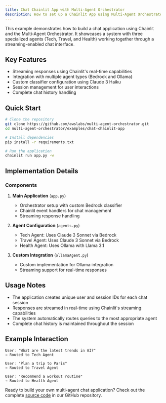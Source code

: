 ```yaml
---
title: Chat Chainlit App with Multi-Agent Orchestrator
description: How to set up a Chainlit App using Multi-Agent Orchestrator
---
```


This example demonstrates how to build a chat application using Chainlit and the Multi-Agent Orchestrator. It showcases a system with three specialized agents (Tech, Travel, and Health) working together through a streaming-enabled chat interface.

## Key Features
- Streaming responses using Chainlit's real-time capabilities
- Integration with multiple agent types (Bedrock and Ollama)
- Custom classifier configuration using Claude 3 Haiku
- Session management for user interactions
- Complete chat history handling

## Quick Start
```bash
# Clone the repository
git clone https://github.com/awslabs/multi-agent-orchestrator.git
cd multi-agent-orchestrator/examples/chat-chainlit-app

# Install dependencies
pip install -r requirements.txt

# Run the application
chainlit run app.py -w
```

## Implementation Details

### Components
1. **Main Application** (`app.py`)
   - Orchestrator setup with custom Bedrock classifier
   - Chainlit event handlers for chat management
   - Streaming response handling

2. **Agent Configuration** (`agents.py`)
   - Tech Agent: Uses Claude 3 Sonnet via Bedrock
   - Travel Agent: Uses Claude 3 Sonnet via Bedrock
   - Health Agent: Uses Ollama with Llama 3.1

3. **Custom Integration** (`ollamaAgent.py`)
   - Custom implementation for Ollama integration
   - Streaming support for real-time responses

## Usage Notes
- The application creates unique user and session IDs for each chat session
- Responses are streamed in real-time using Chainlit's streaming capabilities
- The system automatically routes queries to the most appropriate agent
- Complete chat history is maintained throughout the session

## Example Interaction
```plaintext
User: "What are the latest trends in AI?"
→ Routed to Tech Agent

User: "Plan a trip to Paris"
→ Routed to Travel Agent

User: "Recommend a workout routine"
→ Routed to Health Agent
```

Ready to build your own multi-agent chat application? Check out the complete [source code](https://github.com/awslabs/multi-agent-orchestrator/tree/main/examples/chat-chainlit-app) in our GitHub repository.

